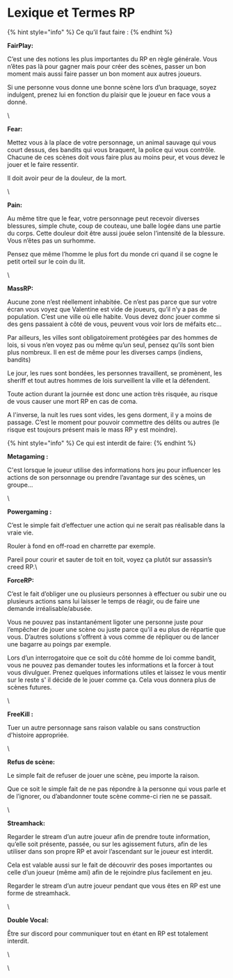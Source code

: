 # Lexique et Termes RP



{% hint style="info" %}
Ce qu’il faut faire :
{% endhint %}

**FairPlay:**

C’est une des notions les plus importantes du RP en règle générale. Vous n’êtes pas là pour gagner mais pour créer des scènes, passer un bon moment mais aussi faire passer un bon moment aux autres joueurs.

Si une personne vous donne une bonne scène lors d’un braquage, soyez indulgent, prenez lui en fonction du plaisir que le joueur en face vous a donné.

\


**Fear:**&#x20;

Mettez vous à la place de votre personnage, un animal sauvage qui vous court dessus, des bandits qui vous braquent, la police qui vous contrôle. Chacune de ces scènes doit vous faire plus au moins peur, et vous devez le jouer et le faire ressentir.

Il doit avoir peur de la douleur, de la mort.

\


**Pain:**&#x20;

Au même titre que le fear, votre personnage peut recevoir diverses blessures, simple chute, coup de couteau, une balle logée dans une partie du corps. Cette douleur doit être aussi jouée selon l’intensité de la blessure. Vous n’êtes pas un surhomme.&#x20;

Pensez que même l’homme le plus fort du monde cri quand il se cogne le petit orteil sur le coin du lit.

\


**MassRP:**&#x20;

Aucune zone n’est réellement inhabitée. Ce n’est pas parce que sur votre écran vous voyez que Valentine est vide de joueurs, qu’il n’y a pas de population. C’est une ville où elle habite. Vous devez donc jouer comme si des gens passaient à côté de vous, peuvent vous voir lors de méfaits etc…

Par ailleurs, les villes sont obligatoirement protégées par des hommes de lois, si vous n’en voyez pas ou même qu’un seul, pensez qu’ils sont bien plus nombreux. Il en est de même pour les diverses camps (indiens, bandits)

Le jour, les rues sont bondées, les personnes travaillent, se promènent, les sheriff et tout autres hommes de lois surveillent la ville et la défendent.

Toute action durant la journée est donc une action très risquée, au risque de vous causer une mort RP en cas de coma.

A l'inverse, la nuit les rues sont vides, les gens dorment, il y a moins de passage. C’est le moment pour pouvoir commettre des délits ou autres (le risque est toujours présent mais le mass RP y est moindre).



{% hint style="info" %}
Ce qui est interdit de faire:
{% endhint %}

**Metagaming :**

C'est lorsque le joueur utilise des informations hors jeu pour influencer les actions de son personnage ou prendre l’avantage sur des scènes, un groupe...

\


**Powergaming :**

C’est le simple fait d’effectuer une action qui ne serait pas réalisable dans la vraie vie.

Rouler à fond en off-road en charrette par exemple.

Pareil pour courir et sauter de toit en toit, voyez ça plutôt sur assassin’s creed RP.\




**ForceRP:**

C’est le fait d’obliger une ou plusieurs personnes à effectuer ou subir une ou plusieurs actions sans lui laisser le temps de réagir, ou de faire une demande irréalisable/abusée.

Vous ne pouvez pas instantanément ligoter une personne juste pour l’empêcher de jouer une scène ou juste parce qu'il a eu plus de répartie que vous. D’autres solutions s'offrent à vous comme de répliquer ou de lancer une bagarre au poings par exemple.

Lors d’un interrogatoire que ce soit du côté homme de loi comme bandit, vous ne pouvez pas demander toutes les informations et la forcer à tout vous divulguer. Prenez quelques informations utiles et laissez le vous mentir sur le reste s' il décide de le jouer comme ça. Cela vous donnera plus de scènes futures.

\


**FreeKill :**

Tuer un autre personnage sans raison valable ou sans construction d'histoire appropriée.

\


**Refus de scène:**

Le simple fait de refuser de jouer une scène, peu importe la raison.

Que ce soit le simple fait de ne pas répondre à la personne qui vous parle et de l’ignorer, ou d’abandonner toute scène comme-ci rien ne se passait.

\


**Streamhack:**

Regarder le stream d’un autre joueur afin de prendre toute information, qu’elle soit présente, passée, ou sur les agissement futurs, afin de les utiliser dans son propre RP et avoir l’ascendant sur le joueur est interdit.

Cela est valable aussi sur le fait de découvrir des poses importantes ou celle d’un joueur (même ami) afin de le rejoindre plus facilement en jeu.

Regarder le stream d’un autre joueur pendant que vous êtes en RP est une forme de streamhack.

\


**Double Vocal:**

Être sur discord pour communiquer tout en étant en RP est totalement interdit.

\


\
